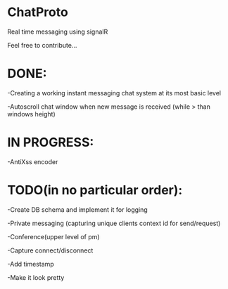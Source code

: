 ChatProto
=========

Real time messaging using signalR

Feel free to contribute...



DONE:
=========
-Creating a working instant messaging chat system at its most basic level

-Autoscroll chat window when new message is received (while > than windows height)


IN PROGRESS:
=========
-AntiXss encoder


TODO(in no particular order):
=========
-Create DB schema and implement it for logging

-Private messaging (capturing unique clients context id for send/request)

-Conference(upper level of pm)

-Capture connect/disconnect

-Add timestamp

-Make it look pretty
